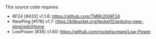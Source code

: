 This source code requires:
- RF24 [#433] v1.1.6: https://github.com/TMRh20/RF24
- NewPing [#176] v1.7: https://bitbucket.org/teckel12/arduino-new-ping/wiki/Home
- LowPower [#38] v1.60: https://github.com/rocketscream/Low-Power
